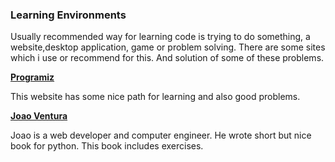 ### Learning Environments

Usually recommended way for learning code is trying to do something, a website,desktop application, game or problem solving.
There are some sites which i use or recommend for this. And solution of some of these problems.


**[Programiz](https://www.programiz.com)**

This website has some nice path for learning and also good problems.

**[Joao Ventura](joaoventura.net/static/files/python_exercises_book.pdf)**

Joao is a web developer and computer engineer. He wrote short but nice book for python. This book includes exercises.
